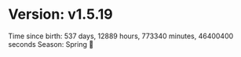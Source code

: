 # Version: v1.5.19
Time since birth: 537 days, 12889 hours, 773340 minutes, 46400400 seconds
Season: Spring 🌸
